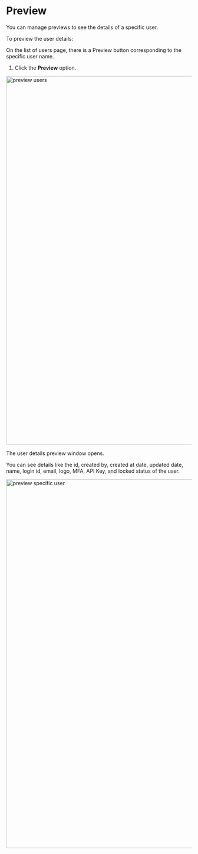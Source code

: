 # Preview

You can manage previews to see the details of a specific user.

To preview the user details:

On the list of users page, there is a Preview button corresponding to the specific user name.

1. Click the **Preview** option. 

<img src="/thehive/images/user-guides/organisation/configure-organization/manage-users/preview_button.png" alt="preview users" width="1000" height="1000"/>

The user details preview window opens.

You can see details like the id, created by, created at date, updated date, name, login id, email, logo, MFA, API Key, and locked status of the user. 

<img src="/thehive/images/user-guides/organisation/configure-organization/manage-users/preview_user.png" alt="preview specific user" width="1000" height="1000"/>